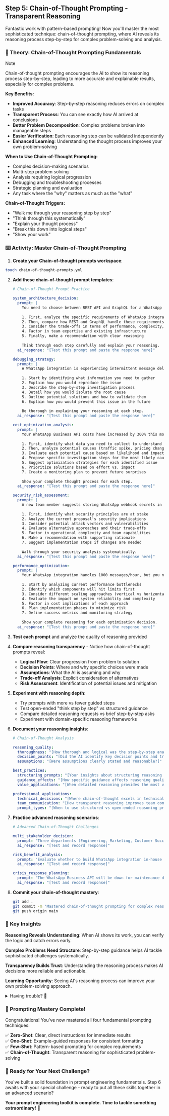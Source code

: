 ## Step 5: Chain-of-Thought Prompting - Transparent Reasoning

Fantastic work with pattern-based prompting! Now you'll master the most sophisticated technique: chain-of-thought prompting, where AI reveals its reasoning process step-by-step for complex problem-solving and analysis.

### 📖 Theory: Chain-of-Thought Prompting Fundamentals

> [!NOTE]
> Chain-of-thought prompting encourages the AI to show its reasoning process step-by-step, leading to more accurate and explainable results, especially for complex problems.

**Key Benefits:**
- **Improved Accuracy**: Step-by-step reasoning reduces errors on complex tasks
- **Transparent Process**: You can see exactly how AI arrived at conclusions
- **Better Problem Decomposition**: Complex problems broken into manageable steps
- **Easier Verification**: Each reasoning step can be validated independently
- **Enhanced Learning**: Understanding the thought process improves your own problem-solving

**When to Use Chain-of-Thought Prompting:**
- Complex decision-making scenarios
- Multi-step problem solving
- Analysis requiring logical progression
- Debugging and troubleshooting processes
- Strategic planning and evaluation
- Any task where the "why" matters as much as the "what"

**Chain-of-Thought Triggers:**
- "Walk me through your reasoning step by step"
- "Think through this systematically"
- "Explain your thought process"
- "Break this down into logical steps"
- "Show your work"

### ⌨️ Activity: Master Chain-of-Thought Prompting

1. **Create your Chain-of-thought prompts workspace**:

```bash
touch chain-of-thought-prompts.yml
```

2. **Add these chain-of-thought prompt templates**:
   
   ```yaml
   # Chain-of-Thought Prompt Practice
   
   system_architecture_decision:
     prompt: |
       You need to choose between REST API and GraphQL for a WhatsApp integration service. Walk me through your decision-making process step by step:
       
       1. First, analyze the specific requirements of WhatsApp integration
       2. Then, compare how REST and GraphQL handle these requirements
       3. Consider the trade-offs in terms of performance, complexity, and maintainability
       4. Factor in team expertise and existing infrastructure
       5. Finally, make a recommendation with clear reasoning
       
       Think through each step carefully and explain your reasoning.
     ai_response: "[Test this prompt and paste the response here]"
   
   debugging_strategy:
     prompt: |
       A WhatsApp integration is experiencing intermittent message delivery failures (about 15% of messages fail). Walk me through a systematic debugging approach:
       
       1. Start by identifying what information you need to gather
       2. Explain how you would reproduce the issue
       3. Describe the step-by-step investigation process
       4. Detail how you would isolate the root cause
       5. Outline potential solutions and how to validate them
       6. Explain how you would prevent this issue in the future
       
       Be thorough in explaining your reasoning at each step.
     ai_response: "[Test this prompt and paste the response here]"
   
   cost_optimization_analysis:
     prompt: |
       Your WhatsApp Business API costs have increased by 300% this month. Analyze this step by step:
       
       1. First, identify what data you need to collect to understand the cost increase
       2. Then, analyze potential causes (traffic spike, pricing changes, inefficient usage, etc.)
       3. Evaluate each potential cause based on likelihood and impact
       4. Propose specific investigation steps for the most likely causes
       5. Suggest optimization strategies for each identified issue
       6. Prioritize solutions based on effort vs. impact
       7. Create a monitoring plan to prevent future surprises
       
       Show your complete thought process for each step.
     ai_response: "[Test this prompt and paste the response here]"
   
   security_risk_assessment:
     prompt: |
       A new team member suggests storing WhatsApp webhook secrets in environment variables on the production server. Evaluate this proposal step by step:
       
       1. First, identify what security principles are at stake
       2. Analyze the current proposal's security implications
       3. Consider potential attack vectors and vulnerabilities
       4. Evaluate alternative approaches and their trade-offs
       5. Factor in operational complexity and team capabilities
       6. Make a recommendation with supporting rationale
       7. Suggest implementation steps if changes are needed
       
       Walk through your security analysis systematically.
     ai_response: "[Test this prompt and paste the response here]"
   
   performance_optimization:
     prompt: |
       Your WhatsApp integration handles 1000 messages/hour, but you need to scale to 10,000 messages/hour. Think through an optimization strategy:
       
       1. Start by analyzing current performance bottlenecks
       2. Identify which components will hit limits first
       3. Consider different scaling approaches (vertical vs horizontal)
       4. Evaluate the impact on system reliability and complexity
       5. Factor in cost implications of each approach
       6. Plan implementation phases to minimize risk
       7. Define success metrics and monitoring strategy
       
       Show your complete reasoning for each optimization decision.
     ai_response: "[Test this prompt and paste the response here]"
   ```

3. **Test each prompt** and analyze the quality of reasoning provided

4. **Compare reasoning transparency** - Notice how chain-of-thought prompts reveal:
   - **Logical Flow**: Clear progression from problem to solution
   - **Decision Points**: Where and why specific choices were made
   - **Assumptions**: What the AI is assuming and why
   - **Trade-off Analysis**: Explicit consideration of alternatives
   - **Risk Assessment**: Identification of potential issues and mitigation

5. **Experiment with reasoning depth**:
   - Try prompts with more vs fewer guided steps
   - Test open-ended "think step by step" vs structured guidance
   - Compare detailed reasoning requests vs brief step-by-step asks
   - Experiment with domain-specific reasoning frameworks

6. **Document your reasoning insights**:
   ```yaml
   # Chain-of-Thought Analysis
   
   reasoning_quality:
     thoroughness: "[How thorough and logical was the step-by-step analysis?]"
     decision_points: "[Did the AI identify key decision points and trade-offs?]"
     assumptions: "[Were assumptions clearly stated and reasonable?]"
   
   best_practices:
     structuring_prompts: "[Your insights about structuring reasoning prompts]"
     guidance_effects: "[How specific guidance affects reasoning quality]"
     value_applications: "[When detailed reasoning provides the most value]"
   
   professional_applications:
     technical_decisions: "[Where chain-of-thought excels in technical decision-making]"
     team_communication: "[How transparent reasoning improves team communication]"
     prompt_types: "[When to use structured vs open-ended reasoning prompts]"
   ```

7. **Practice advanced reasoning scenarios**:
   ```yaml
   # Advanced Chain-of-Thought Challenges
   
   multi_stakeholder_decision:
     prompt: "Three departments (Engineering, Marketing, Customer Success) have conflicting requirements for the WhatsApp integration timeline. Think through a resolution strategy that considers all perspectives..."
     ai_response: "[Test and record response]"
   
   risk_benefit_analysis:
     prompt: "Evaluate whether to build WhatsApp integration in-house vs using a third-party service. Consider all factors systematically..."
     ai_response: "[Test and record response]"
   
   crisis_response_planning:
     prompt: "The WhatsApp Business API will be down for maintenance during your peak business hours. Develop a contingency plan step by step..."
     ai_response: "[Test and record response]"
   ```

8. **Commit your chain-of-thought mastery**:
   ```bash
   git add .
   git commit -m "Mastered chain-of-thought prompting for complex reasoning"
   git push origin main
   ```

### 🎯 Key Insights

**Reasoning Reveals Understanding**: When AI shows its work, you can verify the logic and catch errors early.

**Complex Problems Need Structure**: Step-by-step guidance helps AI tackle sophisticated challenges systematically.

**Transparency Builds Trust**: Understanding the reasoning process makes AI decisions more reliable and actionable.

**Learning Opportunity**: Seeing AI's reasoning process can improve your own problem-solving approach.

<details>
<summary>Having trouble? 🤷</summary><br/>

- **Reasoning too shallow?** Add more specific step guidance or ask for deeper analysis at each stage
- **Steps not logical?** Provide a reasoning framework or methodology to follow
- **Missing key considerations?** Explicitly ask for analysis of specific factors (cost, risk, time, etc.)
- **Reasoning hard to follow?** Request numbered steps and clear transitions between reasoning stages

</details>

### 🎯 Prompting Mastery Complete!

Congratulations! You've now mastered all four fundamental prompting techniques:

✅ **Zero-Shot**: Clear, direct instructions for immediate results  
✅ **One-Shot**: Example-guided responses for consistent formatting  
✅ **Few-Shot**: Pattern-based prompting for complex requirements  
✅ **Chain-of-Thought**: Transparent reasoning for sophisticated problem-solving  

### 🚀 Ready for Your Next Challenge?

You've built a solid foundation in prompt engineering fundamentals. Step 6 awaits with your special challenge - ready to put all these skills together in an advanced scenario?

**Your prompt engineering toolkit is complete. Time to tackle something extraordinary!** 🌟
